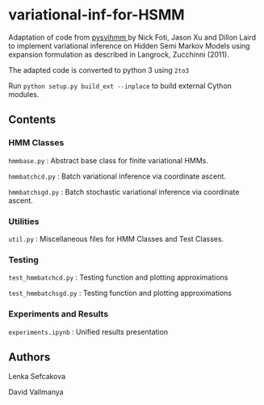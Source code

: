 # variational-inf-for-HSMM

Adaptation of code from [pysvihmm ](https://github.com/dillonalaird/pysvihmm) by Nick Foti, Jason Xu and Dillon Laird to implement variational inference on Hidden Semi Markov Models using expansion formulation as described in Langrock, Zucchinni (2011).

The adapted code is converted to python 3 using `2to3`

Run `python setup.py build_ext --inplace` to build external Cython modules.

Contents
--------

### HMM Classes

`hmmbase.py` : Abstract base class for finite variational HMMs.

`hmmbatchcd.py` : Batch variational inference via coordinate ascent.

`hmmbatchsgd.py` : Batch stochastic variational inference via coordinate ascent.

### Utilities

`util.py` : Miscellaneous files for HMM Classes and Test Classes.

### Testing 

`test_hmmbatchcd.py` : Testing function and plotting approximations

`test_hmmbatchsgd.py` : Testing function and plotting approximations

### Experiments and Results

`experiments.ipynb` : Unified results presentation

Authors
--------

Lenka Sefcakova 

David Vallmanya

